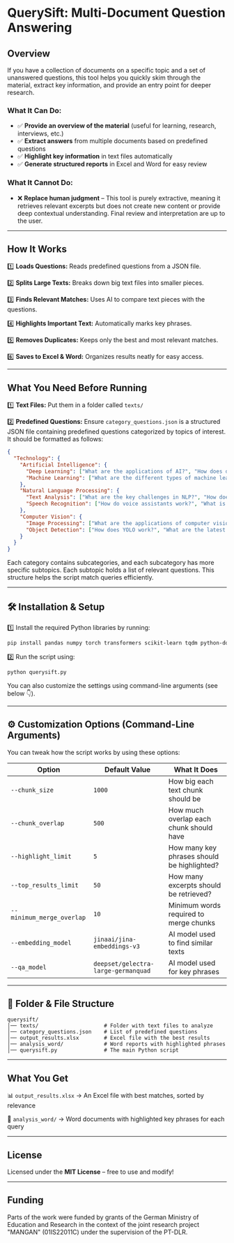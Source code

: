 # QuerySift: Multi-Document Question Answering

## Overview

If you have a collection of documents on a specific topic and a set of unanswered questions, this tool helps you quickly skim through the material, extract key information, and provide an entry point for deeper research.

### What It Can Do:

- ✅ **Provide an overview of the material** (useful for learning, research, interviews, etc.)
- ✅ **Extract answers** from multiple documents based on predefined questions
- ✅ **Highlight key information** in text files automatically
- ✅ **Generate structured reports** in Excel and Word for easy review

### What It Cannot Do:

- ❌ **Replace human judgment** – This tool is purely extractive, meaning it retrieves relevant excerpts but does not create new content or provide deep contextual understanding. Final review and interpretation are up to the user.

---

## How It Works

1️⃣ **Loads Questions:** Reads predefined questions from a JSON file.

2️⃣ **Splits Large Texts:** Breaks down big text files into smaller pieces.

3️⃣ **Finds Relevant Matches:** Uses AI to compare text pieces with the questions.

4️⃣ **Highlights Important Text:** Automatically marks key phrases.

5️⃣ **Removes Duplicates:** Keeps only the best and most relevant matches.

6️⃣ **Saves to Excel & Word:** Organizes results neatly for easy access.

---

## What You Need Before Running

1️⃣ **Text Files:** Put them in a folder called `texts/`

2️⃣ **Predefined Questions:** Ensure `category_questions.json` is a structured JSON file containing predefined questions categorized by topics of interest. It should be formatted as follows:

```json
{
  "Technology": {
    "Artificial Intelligence": {
      "Deep Learning": ["What are the applications of AI?", "How does deep learning improve AI?"],
      "Machine Learning": ["What are the different types of machine learning?", "How does supervised learning work?"]
    },
    "Natural Language Processing": {
      "Text Analysis": ["What are the key challenges in NLP?", "How does sentiment analysis work?"],
      "Speech Recognition": ["How do voice assistants work?", "What is the role of transformers in NLP?"]
    },
    "Computer Vision": {
      "Image Processing": ["What are the applications of computer vision?", "How do convolutional neural networks (CNNs) work?"],
      "Object Detection": ["How does YOLO work?", "What are the latest advancements in object detection?"]
    }
  }
}
```

Each category contains subcategories, and each subcategory has more specific subtopics. Each subtopic holds a list of relevant questions. This structure helps the script match queries efficiently.

---

## 🛠️ Installation & Setup

1️⃣ Install the required Python libraries by running:

```bash
pip install pandas numpy torch transformers scikit-learn tqdm python-docx openpyxl einops
```

2️⃣ Run the script using:

```bash
python querysift.py
```

You can also customize the settings using command-line arguments (see below 👇).

---

## ⚙️ Customization Options (Command-Line Arguments)

You can tweak how the script works by using these options:

| Option                    | Default Value                       | What It Does                                |
| ------------------------- | ----------------------------------- | ------------------------------------------- |
| `--chunk_size`            | `1000`                              | How big each text chunk should be           |
| `--chunk_overlap`         | `500`                               | How much overlap each chunk should have     |
| `--highlight_limit`       | `5`                                 | How many key phrases should be highlighted? |
| `--top_results_limit`     | `50`                                | How many excerpts should be retrieved?      |
| `--minimum_merge_overlap` | `10`                                | Minimum words required to merge chunks      |
| `--embedding_model`       | `jinaai/jina-embeddings-v3`         | AI model used to find similar texts         |
| `--qa_model`              | `deepset/gelectra-large-germanquad` | AI model used for key phrases               |

---

## 📁 Folder & File Structure

```
querysift/
│── texts/                     # Folder with text files to analyze
│── category_questions.json    # List of predefined questions
│── output_results.xlsx        # Excel file with the best results
│── analysis_word/             # Word reports with highlighted phrases
│── querysift.py               # The main Python script
```

---

## What You Get

📊 `output_results.xlsx` → An Excel file with best matches, sorted by relevance

📄 `analysis_word/` → Word documents with highlighted key phrases for each query

---

## License

Licensed under the **MIT License** – free to use and modify!

---

## Funding

Parts of the work were funded by grants of the German Ministry of Education and Research in the context of the joint research project "MANGAN" (01IS22011C) under the supervision of the PT-DLR.

